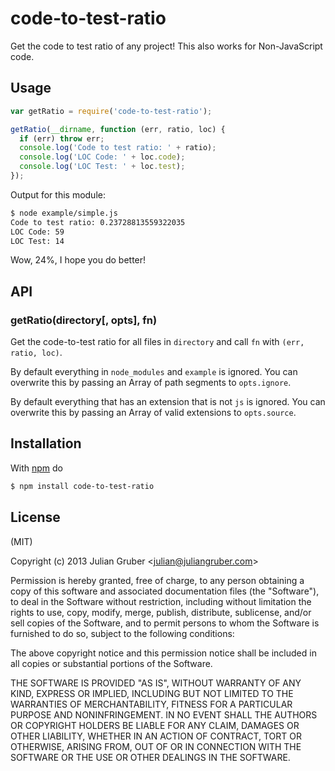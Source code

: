 
# code-to-test-ratio

Get the code to test ratio of any project! This also works for
Non-JavaScript code.

## Usage

```js
var getRatio = require('code-to-test-ratio');

getRatio(__dirname, function (err, ratio, loc) {
  if (err) throw err;
  console.log('Code to test ratio: ' + ratio);
  console.log('LOC Code: ' + loc.code);
  console.log('LOC Test: ' + loc.test);
});
```

Output for this module:

```bash
$ node example/simple.js
Code to test ratio: 0.23728813559322035
LOC Code: 59
LOC Test: 14
```

Wow, 24%, I hope you do better!

## API

### getRatio(directory[, opts], fn)

Get the code-to-test ratio for all files in `directory` and call `fn` with
`(err, ratio, loc)`.

By default everything in `node_modules` and `example` is ignored.
You can overwrite this by passing an Array of path segments to
`opts.ignore`.

By default everything that has an extension that is not `js` is ignored.
You can overwrite this by passing an Array of valid extensions to
`opts.source`.

## Installation

With [npm](http://npmjs.org) do

```bash
$ npm install code-to-test-ratio
```

## License

(MIT)

Copyright (c) 2013 Julian Gruber &lt;julian@juliangruber.com&gt;

Permission is hereby granted, free of charge, to any person obtaining a copy of
this software and associated documentation files (the "Software"), to deal in
the Software without restriction, including without limitation the rights to
use, copy, modify, merge, publish, distribute, sublicense, and/or sell copies
of the Software, and to permit persons to whom the Software is furnished to do
so, subject to the following conditions:

The above copyright notice and this permission notice shall be included in all
copies or substantial portions of the Software.

THE SOFTWARE IS PROVIDED "AS IS", WITHOUT WARRANTY OF ANY KIND, EXPRESS OR
IMPLIED, INCLUDING BUT NOT LIMITED TO THE WARRANTIES OF MERCHANTABILITY,
FITNESS FOR A PARTICULAR PURPOSE AND NONINFRINGEMENT. IN NO EVENT SHALL THE
AUTHORS OR COPYRIGHT HOLDERS BE LIABLE FOR ANY CLAIM, DAMAGES OR OTHER
LIABILITY, WHETHER IN AN ACTION OF CONTRACT, TORT OR OTHERWISE, ARISING FROM,
OUT OF OR IN CONNECTION WITH THE SOFTWARE OR THE USE OR OTHER DEALINGS IN THE
SOFTWARE.
